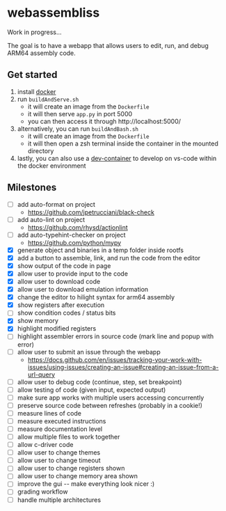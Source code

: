 # webassembliss

Work in progress...

The goal is to have a webapp that allows users to edit, run, and debug ARM64 assembly code.

## Get started
1. install [docker](https://www.docker.com/get-started/)
2. run `buildAndServe.sh`
	- it will create an image from the `Dockerfile`
	- it will then serve `app.py` in port 5000
	- you can then access it through http://localhost:5000/
3. alternatively, you can run `buildAndBash.sh`
	- it will create an image from the `Dockerfile`
	- it will then open a zsh terminal inside the container in the mounted directory
4. lastly, you can also use a [dev-container](https://marketplace.visualstudio.com/items?itemName=ms-vscode-remote.remote-containers) to develop on vs-code within the docker environment

## Milestones
- [ ] add auto-format on project
	- https://github.com/jpetrucciani/black-check
- [ ] add auto-lint on project
	- https://github.com/rhysd/actionlint
- [ ] add auto-typehint-checker on project
	- https://github.com/python/mypy
- [x] generate object and binaries in a temp folder inside rootfs
- [x] add a button to assemble, link, and run the code from the editor
- [x] show output of the code in page
- [x] allow user to provide input to the code
- [x] allow user to download code
- [x] allow user to download emulation information
- [x] change the editor to hilight syntax for arm64 assembly
- [x] show registers after execution
- [ ] show condition codes / status bits
- [x] show memory
- [x] highlight modified registers
- [ ] highlight assembler errors in source code (mark line and popup with error)
- [ ] allow user to submit an issue through the webapp
	- https://docs.github.com/en/issues/tracking-your-work-with-issues/using-issues/creating-an-issue#creating-an-issue-from-a-url-query
- [ ] allow user to debug code (continue, step, set breakpoint)
- [ ] allow testing of code (given input, expected output)
- [ ] make sure app works with multiple users accessing concurrently
- [ ] preserve source code between refreshes (probably in a cookie!)
- [ ] measure lines of code
- [ ] measure executed instructions
- [ ] measure documentation level
- [ ] allow multiple files to work together
- [ ] allow c-driver code
- [ ] allow user to change themes
- [ ] allow user to change timeout
- [ ] allow user to change registers shown
- [ ] allow user to change memory area shown
- [ ] improve the gui -- make everything look nicer :)
- [ ] grading workflow
- [ ] handle multiple architectures
